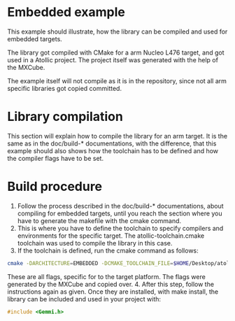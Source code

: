 # Embedded example
This example should illustrate, how the library can be compiled and used for embedded targets.

The library got compiled with CMake for a arm Nucleo L476 target, and got used in a Atollic project.
The project itself was generated with the help of the MXCube.

The example itself will not compile as it is in the repository, since not all arm specific libraries got copied committed.
# Library compilation
This section will explain how to compile the library for an arm target.
It is the same as in the doc/build-\* documentations, with the difference, that this example should also shows how the toolchain has to be defined and how the compiler flags have to be set.
# Build procedure
1. Follow the process described in the doc/build-\* documentations, about compiling for embedded targets, until you reach the section where you have to generate the makefile with the cmake command.
2. This is where you have to define the toolchain to specify compilers and environments for the specific target. The atollic-toolchain.cmake toolchain was used to compile the library in this case.
3. If the toolchain is defined, run the cmake command as follows:
```bash
cmake -DARCHITECTURE=EMBEDDED -DCMAKE_TOOLCHAIN_FILE=$HOME/Desktop/atollic-toolchain.cmake  -DCMAKE_C_FLAGS="-mcpu=cortex-m4 -Wall -fdata-sections -ffunction-sections -DUSE_HAL_DRIVER -DSTM32L476xx -mthumb -mfpu=fpv4-sp-d16 -mfloat-abi=hard" ..
```
These are all flags, specific for to the target platform. The flags were generated by the MXCube and copied over.
4. After this step, follow the instructions again as given. Once they are installed, with make install, the library can be included and used in your project with:
```c
#include <Gemmi.h>
```
